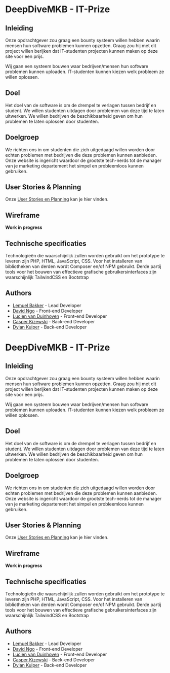 
# DeepDiveMKB - IT-Prize

## Inleiding

Onze opdrachtgever zou graag een bounty systeem willen hebben waarin mensen hun 
software problemen kunnen opzetten. Graag zou hij met dit project willen berijken
dat IT-studenten projecten kunnen maken op deze site voor een prijs.

Wij gaan een systeem bouwen waar bedrijven/mensen hun software problemen kunnen uploaden.
IT-studenten kunnen kiezen welk probleem ze willen oplossen.

## Doel

Het doel van de software is om de drempel te verlagen tussen bedrijf en student.
We willen studenten uitdagen door problemen van deze tijd te laten uitwerken.
We willen bedrijven de beschikbaarheid geven om hun problemen te laten oplossen door studenten.

## Doelgroep

We richten ons in om studenten die zich uitgedaagd willen worden door echten problemen met bedrijven die deze problemen kunnen aanbieden. Onze website is ingericht waardoor de grootste tech-nerds tot de manager van je marketing departement het simpel en probleemloos kunnen gebruiken.

## User Stories & Planning

Onze [User Stories en Planning](https://www.notion.so/30b1b2f93e4f490f81d6f290128b0e50?v=43c0792c119d412c91966f87c1ae0b8e) kan je hier vinden.

## Wireframe

**Work in progress**

## Technische specificaties

Technologieën die waarschijnlijk zullen worden gebruikt om het prototype te leveren zijn PHP, HTML, JavaScript,
CSS. Voor het installeren van bibliotheken van derden wordt Composer en/of NPM gebruikt. Derde partij
tools voor het bouwen van effectieve grafische gebruikersinterfaces zijn waarschijnlijk TailwindCSS en
Bootstrap

## Authors

- [Lemuel Bakker](https://github.com/I-am-Lemuel) - Lead Developer
- [David Ngo](https://github.com/huidigestatus) - Front-end Developer
- [Lucien van Duinhoven](https://github.com/9chairs) - Front-end Developer
- [Casper Kizewski](https://github.com/Ssionn) - Back-end Developer
- [Dylan Kuiper](https://github.com/DylanKuiper) - Back-end Developer


# DeepDiveMKB - IT-Prize

## Inleiding

Onze opdrachtgever zou graag een bounty systeem willen hebben waarin mensen hun 
software problemen kunnen opzetten. Graag zou hij met dit project willen berijken
dat IT-studenten projecten kunnen maken op deze site voor een prijs.

Wij gaan een systeem bouwen waar bedrijven/mensen hun software problemen kunnen uploaden.
IT-studenten kunnen kiezen welk probleem ze willen oplossen.

## Doel

Het doel van de software is om de drempel te verlagen tussen bedrijf en student.
We willen studenten uitdagen door problemen van deze tijd te laten uitwerken.
We willen bedrijven de beschikbaarheid geven om hun problemen te laten oplossen door studenten.

## Doelgroep

We richten ons in om studenten die zich uitgedaagd willen worden door echten problemen met bedrijven die deze problemen kunnen aanbieden. Onze website is ingericht waardoor de grootste tech-nerds tot de manager van je marketing departement het simpel en probleemloos kunnen gebruiken.

## User Stories & Planning

Onze [User Stories en Planning](https://www.notion.so/30b1b2f93e4f490f81d6f290128b0e50?v=43c0792c119d412c91966f87c1ae0b8e) kan je hier vinden.

## Wireframe

**Work in progress**

## Technische specificaties

Technologieën die waarschijnlijk zullen worden gebruikt om het prototype te leveren zijn PHP, HTML, JavaScript,
CSS. Voor het installeren van bibliotheken van derden wordt Composer en/of NPM gebruikt. Derde partij
tools voor het bouwen van effectieve grafische gebruikersinterfaces zijn waarschijnlijk TailwindCSS en
Bootstrap

## Authors

- [Lemuel Bakker](https://github.com/I-am-Lemuel) - Lead Developer
- [David Ngo](https://github.com/huidigestatus) - Front-end Developer
- [Lucien van Duinhoven](https://github.com/9chairs) - Front-end Developer
- [Casper Kizewski](https://github.com/Ssionn) - Back-end Developer
- [Dylan Kuiper](https://github.com/DylanKuiper) - Back-end Developer

